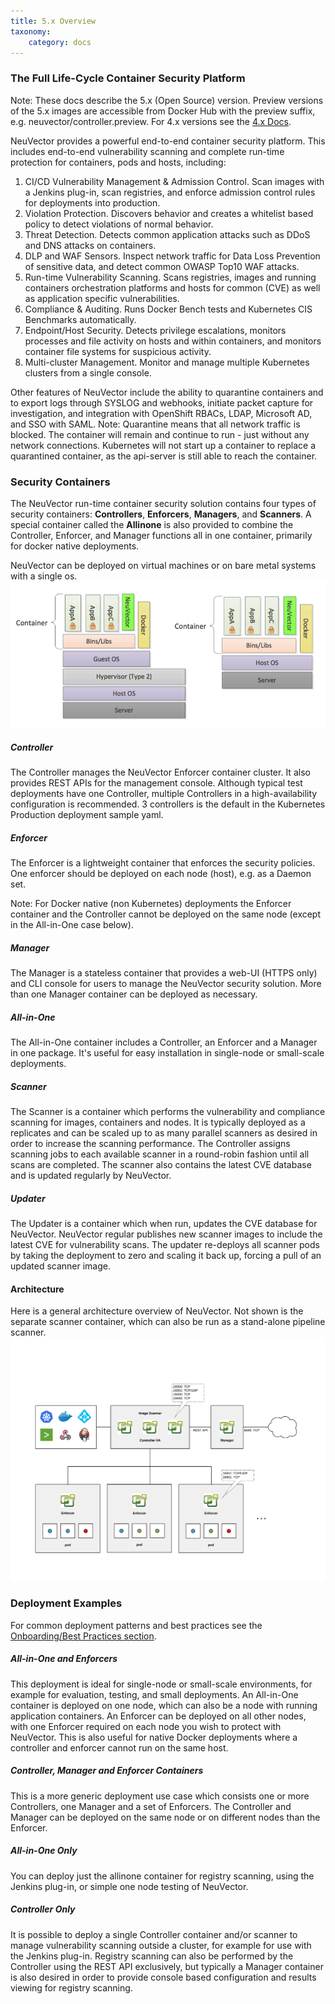 ```yaml
---
title: 5.x Overview
taxonomy:
    category: docs
---
```



### The Full Life-Cycle Container Security Platform
Note: These docs describe the 5.x (Open Source) version. Preview versions of the 5.x images are accessible from Docker Hub with the preview suffix, e.g. neuvector/controller.preview. For 4.x versions see the [4.x Docs](https://docs.neuvector.com). 

NeuVector provides a powerful end-to-end container security platform. This includes end-to-end vulnerability scanning and complete run-time protection for containers, pods and hosts, including:
<ol>
<li>CI/CD Vulnerability Management & Admission Control. Scan images with a Jenkins plug-in, scan registries, and enforce admission control rules for deployments into production.
<li>Violation Protection. Discovers behavior and creates a whitelist based policy to detect violations of normal behavior.</li>
<li>Threat Detection. Detects common application attacks such as DDoS and DNS attacks on containers.</li>
<li>DLP and WAF Sensors. Inspect network traffic for Data Loss Prevention of sensitive data, and detect common OWASP Top10 WAF attacks.</li>
<li>Run-time Vulnerability Scanning. Scans registries, images and running containers orchestration platforms and hosts for common (CVE) as well as application specific vulnerabilities.</li>
<li>Compliance & Auditing. Runs Docker Bench tests and Kubernetes CIS Benchmarks automatically.
<li>Endpoint/Host Security. Detects privilege escalations, monitors processes and file activity on hosts and within containers, and monitors container file systems for suspicious activity.</li>
<li>Multi-cluster Management. Monitor and manage multiple Kubernetes clusters from a single console.</li>
</ol>
Other features of NeuVector include the ability to quarantine containers and to export logs through SYSLOG and webhooks, initiate packet capture for investigation, and integration with OpenShift RBACs, LDAP, Microsoft AD, and SSO with SAML. Note: Quarantine means that all network traffic is blocked.  The container will remain and continue to run - just without any network connections.  Kubernetes will not start up a container to replace a quarantined container, as the api-server is still able to reach the container.

### Security Containers

The NeuVector run-time container security solution contains four types of security containers: **Controllers**, **Enforcers**, **Managers**, and **Scanners**. A special container called the **Allinone** is also provided to combine the Controller, Enforcer, and Manager functions all in one container, primarily for docker native deployments. 

NeuVector can be deployed on virtual machines or on bare metal systems with a single os.
![Deployment](1Overview.png)

##### Controller
The Controller manages the NeuVector Enforcer container cluster. It also provides REST APIs for the management console. Although typical test deployments have one Controller, multiple Controllers in a high-availability configuration is recommended. 3 controllers is the default in the Kubernetes Production deployment sample yaml.

##### Enforcer
The Enforcer is a lightweight container that enforces the security policies. One enforcer should be deployed on each node (host), e.g. as a Daemon set.

Note:  For Docker native (non Kubernetes) deployments the Enforcer container and the Controller cannot be deployed on the same node (except in the All-in-One case below).

##### Manager
The Manager is a stateless container that provides a web-UI (HTTPS only) and CLI console for users to manage the NeuVector security solution. More than one Manager container can be deployed as necessary.

##### All-in-One
The All-in-One container includes a Controller, an Enforcer and a Manager in one package. It's useful for easy installation in single-node or small-scale deployments.

##### Scanner
The Scanner is a container which performs the vulnerability and compliance scanning for images, containers and nodes. It is typically deployed as a replicates and can be scaled up to as many parallel scanners as desired in order to increase the scanning performance. The Controller assigns scanning jobs to each available scanner in a round-robin fashion until all scans are completed. The scanner also contains the latest CVE database and is updated regularly by NeuVector.

##### Updater
The Updater is a container which when run, updates the CVE database for NeuVector. NeuVector regular publishes new scanner images to include the latest CVE for vulnerability scans. The updater re-deploys all scanner pods by taking the deployment to zero and scaling it back up, forcing a pull of an updated scanner image. 

#### Architecture
Here is a general architecture overview of NeuVector. Not shown is the separate scanner container, which can also be run as a stand-alone pipeline scanner.
![Architecture](architecture.png)

### Deployment Examples

For common deployment patterns and best practices see the [Onboarding/Best Practices section](/deploying/production?target=_blank#best-practices-tips-qa-for-deploying-and-managing-neuvector).

##### All-in-One and Enforcers
This deployment is ideal for single-node or small-scale environments, for example for evaluation, testing, and small deployments. An All-in-One container is deployed on one node, which can also be a node with running application containers. An Enforcer can be deployed on all other nodes, with one Enforcer required on each node you wish to protect with NeuVector. This is also useful for native Docker deployments where a controller and enforcer cannot run on the same host.

##### Controller, Manager and Enforcer Containers
This is a more generic deployment use case which consists one or more Controllers, one Manager and a set of Enforcers. The Controller and Manager can be deployed on the same node or on different nodes than the Enforcer.

##### All-in-One Only 
You can deploy just the allinone container for registry scanning, using the Jenkins plug-in, or simple one node testing of NeuVector.

##### Controller Only
It is possible to deploy a single Controller container and/or scanner to manage vulnerability scanning outside a cluster, for example for use with the Jenkins plug-in. Registry scanning can also be performed by the Controller using the REST API exclusively, but typically a Manager container is also desired in order to provide console based configuration and results viewing for registry scanning.

